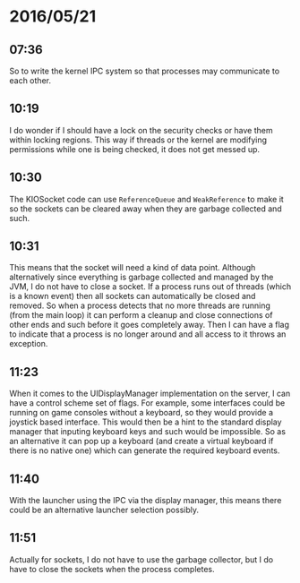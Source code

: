 # 2016/05/21

## 07:36

So to write the kernel IPC system so that processes may communicate to each
other.

## 10:19

I do wonder if I should have a lock on the security checks or have them within
locking regions. This way if threads or the kernel are modifying permissions
while one is being checked, it does not get messed up.

## 10:30

The KIOSocket code can use `ReferenceQueue` and `WeakReference` to make it so
the sockets can be cleared away when they are garbage collected and such.

## 10:31

This means that the socket will need a kind of data point. Although
alternatively since everything is garbage collected and managed by the JVM, I
do not have to close a socket. If a process runs out of threads (which is a
known event) then all sockets can automatically be closed and removed. So when
a process detects that no more threads are running (from the main loop) it can
perform a cleanup and close connections of other ends and such before it goes
completely away. Then I can have a flag to indicate that a process is no longer
around and all access to it throws an exception.

## 11:23

When it comes to the UIDisplayManager implementation on the server, I can have
a control scheme set of flags. For example, some interfaces could be running
on game consoles without a keyboard, so they would provide a joystick based
interface. This would then be a hint to the standard display manager that
inputing keyboard keys and such would be impossible. So as an alternative it
can pop up a keyboard (and create a virtual keyboard if there is no native
one) which can generate the required keyboard events.

## 11:40

With the launcher using the IPC via the display manager, this means there
could be an alternative launcher selection possibly.

## 11:51

Actually for sockets, I do not have to use the garbage collector, but I do
have to close the sockets when the process completes.

